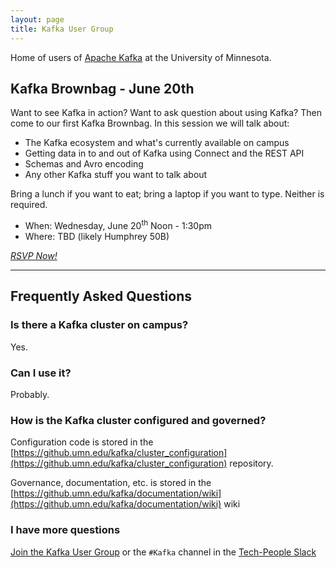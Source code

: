 ```yaml
---
layout: page
title: Kafka User Group
---
```


Home of users of [Apache Kafka](http://kafka.apache.org) at the University of Minnesota.

## Kafka Brownbag - June 20th

Want to see Kafka in action? Want to ask question about using Kafka? Then come to our first Kafka Brownbag. In this session we will talk about:

- The Kafka ecosystem and what's currently available on campus
- Getting data in to and out of Kafka using Connect and the REST API
- Schemas and Avro encoding
- Any other Kafka stuff you want to talk about

Bring a lunch if you want to eat; bring a laptop if you want to type. Neither is required.

- When: Wednesday, June 20<sup>th</sup> Noon - 1:30pm
- Where: TBD (likely Humphrey 50B)

[*RSVP Now!*](https://z.umn.edu/kafka_brownbag_rsvp)

<hr /> 

## Frequently Asked Questions

### Is there a Kafka cluster on campus?

Yes.

### Can I use it?

Probably.

### How is the Kafka cluster configured and governed?

Configuration code is stored in the [https://github.umn.edu/kafka/cluster_configuration](https://github.umn.edu/kafka/cluster_configuration) repository.

Governance, documentation, etc. is stored in the [https://github.umn.edu/kafka/documentation/wiki](https://github.umn.edu/kafka/documentation/wiki) wiki

### I have more questions

[Join the Kafka User Group](https://groups.google.com/a/umn.edu/d/forum/kafka) or the `#Kafka` channel in the [Tech-People Slack](http://tech-people.umn.edu/tech-people-slack)
